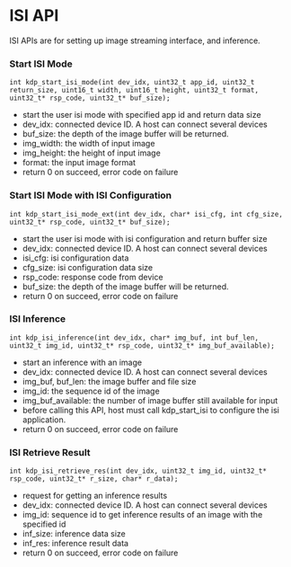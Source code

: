 # ISI API

ISI APIs are for setting up image streaming interface, and inference. 

### Start ISI Mode 

`int kdp_start_isi_mode(int dev_idx, uint32_t app_id, uint32_t return_size, uint16_t width, uint16_t height, uint32_t format, uint32_t* rsp_code, uint32_t* buf_size);`

 * start the user isi mode with specified app id and return data size
 * dev_idx: connected device ID. A host can connect several devices
 * buf_size: the depth of the image buffer will be returned.
 * img_width: the width of input image
 * img_height: the height of input image
 * format: the input image format
 * return 0 on succeed, error code on failure

### Start ISI Mode with ISI Configuration

`int kdp_start_isi_mode_ext(int dev_idx, char* isi_cfg, int cfg_size, uint32_t* rsp_code, uint32_t* buf_size);`

 * start the user isi mode with isi configuration and return buffer size
 * dev_idx: connected device ID. A host can connect several devices
 * isi_cfg: isi configuration data
 * cfg_size: isi configuration data size
 * rsp_code: response code from device
 * buf_size: the depth of the image buffer will be returned.
 * return 0 on succeed, error code on failure

### ISI Inference

`int kdp_isi_inference(int dev_idx, char* img_buf, int buf_len, uint32_t img_id,
                       uint32_t* rsp_code, uint32_t* img_buf_available);`

 * start an inference with an image
 * dev_idx: connected device ID. A host can connect several devices
 * img_buf, buf_len: the image buffer and file size
 * img_id: the sequence id of the image
 * img_buf_available: the number of image buffer still available for input
 * before calling this API, host must call kdp_start_isi to configure the isi application.
 * return 0 on succeed, error code on failure

### ISI Retrieve Result

`int kdp_isi_retrieve_res(int dev_idx, uint32_t img_id, uint32_t* rsp_code,
                          uint32_t* r_size, char* r_data);`

 * request for getting an inference results
 * dev_idx: connected device ID. A host can connect several devices
 * img_id: sequence id to get inference results of an image with the specified id
 * inf_size: inference data size
 * inf_res: inference result data
 * return 0 on succeed, error code on failure








